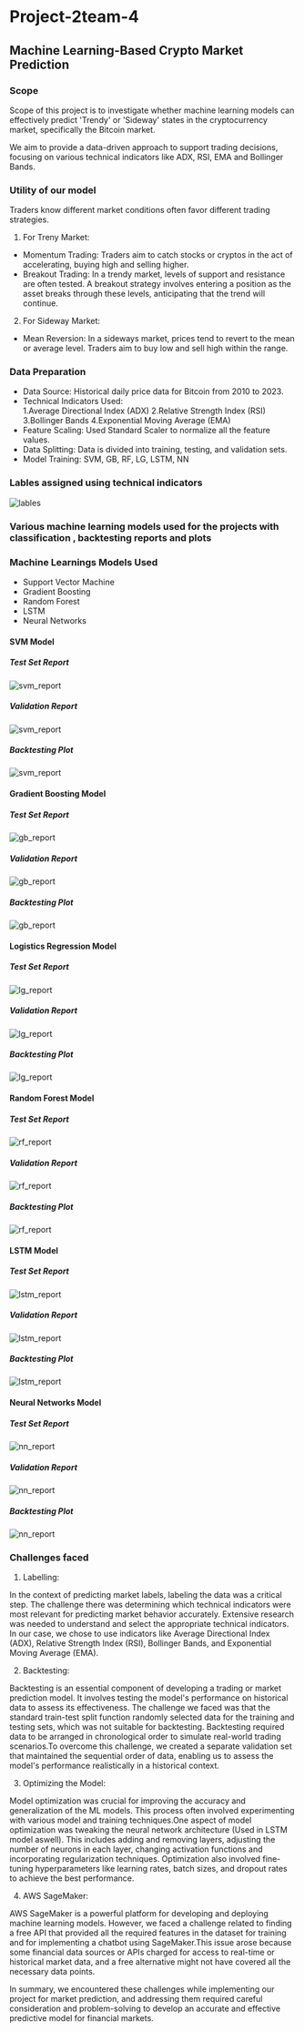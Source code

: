 # Project-2team-4
## Machine Learning-Based Crypto Market Prediction

### Scope 

Scope of this project is to investigate whether machine learning models can effectively predict 'Trendy' or 'Sideway' states in the cryptocurrency market, specifically the Bitcoin market.

We aim to provide a data-driven approach to support trading decisions, focusing on various technical indicators like ADX, RSI, EMA and Bollinger Bands.


### Utility of our model 

Traders know different market conditions often favor different trading strategies.

1. For Treny Market:

*   Momentum Trading: Traders aim to catch stocks or cryptos in the act of accelerating, buying high   and selling higher. 
*   Breakout Trading: In a trendy market, levels of support and resistance are often tested. A breakout strategy involves entering a position as the asset breaks through these levels, anticipating that the trend will continue.

2.  For Sideway Market:

*   Mean Reversion: In a sideways market, prices tend to revert to the mean or average level. Traders aim to buy low and sell high within the range.


### Data Preparation

*   Data Source: Historical daily price data for Bitcoin from 2010 to 2023.
*   Technical Indicators Used:          
        1.Average Directional Index (ADX)
        2.Relative Strength Index (RSI)
        3.Bollinger Bands
        4.Exponential Moving Average (EMA)
*   Feature Scaling: Used Standard Scaler to normalize all the feature values.
*   Data Splitting: Data is divided into training, testing, and validation sets.
*   Model Training: SVM, GB, RF, LG, LSTM, NN

### Lables assigned using technical indicators 

![lables](/Plots/labelplot.png)

### Various machine learning models used for the projects with classification , backtesting reports and plots 

### Machine Learnings Models Used 

* Support Vector Machine 
* Gradient Boosting 
* Random Forest 
* LSTM 
* Neural Networks 


#### SVM Model 

##### Test Set Report 

![svm_report](/Plots/SVM_report.png)

##### Validation Report 

![svm_report](/Plots/SVM_validation.png)

##### Backtesting Plot 

![svm_report](/Plots/SVM_validation_plot.png)

#### Gradient Boosting  Model 

##### Test Set Report 

![gb_report](/Plots/GB_report.png)

##### Validation Report 

![gb_report](/Plots/GB_validation.png)

##### Backtesting Plot 

![gb_report](/Plots/GB_validation_plot.png)

#### Logistics Regression Model 

##### Test Set Report 

![lg_report](/Plots/LR_report.png)

##### Validation Report 

![lg_report](/Plots/LG_validation.png)

##### Backtesting Plot 

![lg_report](/Plots/LG_validation_plot.png)


#### Random Forest Model 

##### Test Set Report 

![rf_report](/Plots/RF_report.png)

##### Validation Report 

![rf_report](/Plots/RF_validation.png)

##### Backtesting Plot 

![rf_report](/Plots/RF_validation_plot.png)

#### LSTM Model 

##### Test Set Report 

![lstm_report](/Plots/LSTM_report%20.png)

##### Validation Report 

![lstm_report](/Plots/LSTM_validation.png)

##### Backtesting Plot 

![lstm_report](/Plots/LSTM_validation_plot.png)

#### Neural Networks Model 

##### Test Set Report 

![nn_report](/Plots/NN_report.png)


##### Validation Report 

![nn_report](/Plots/NN_validation.png)

##### Backtesting Plot 

![nn_report](/Plots/NN_validation_plot.png)


### Challenges faced 


1. Labelling:

In the context of predicting market labels, labeling the data was a critical step. The challenge there was determining which technical indicators were most relevant for predicting market behavior accurately.
Extensive research was needed to understand and select the appropriate technical indicators. In our case, we chose to use indicators like Average Directional Index (ADX), Relative Strength Index (RSI), Bollinger Bands, and Exponential Moving Average (EMA).


2. Backtesting:

Backtesting is an essential component of developing a trading or market prediction model. It involves testing the model's performance on historical data to assess its effectiveness. The challenge we faced was that the standard train-test split function randomly selected data for the training and testing sets, which was not suitable for backtesting. Backtesting required data to be arranged in chronological order to simulate real-world trading scenarios.To overcome this challenge, we created a separate validation set that maintained the sequential order of data, enabling us to assess the model's performance realistically in a historical context.

3. Optimizing the Model:

Model optimization was crucial for improving the accuracy and generalization of the ML models. This process often involved experimenting with various model and training techniques.One aspect of model optimization was tweaking the neural network architecture (Used in LSTM model aswell). This includes adding and removing layers, adjusting the number of neurons in each layer, changing activation functions and incorporating regularization techniques. Optimization also involved fine-tuning hyperparameters like learning rates, batch sizes, and dropout rates to achieve the best performance.


4. AWS SageMaker:

AWS SageMaker is a powerful platform for developing and deploying machine learning models. However, we faced a challenge related to finding a free API that provided all the required features in the dataset for training and for implementing a chatbot using SageMaker.This issue arose because some financial data sources or APIs charged for access to real-time or historical market data, and a free alternative might not have covered all the necessary data points.

In summary, we encountered these challenges while implementing our project for market prediction, and addressing them required careful consideration and problem-solving to develop an accurate and effective predictive model for financial markets.




